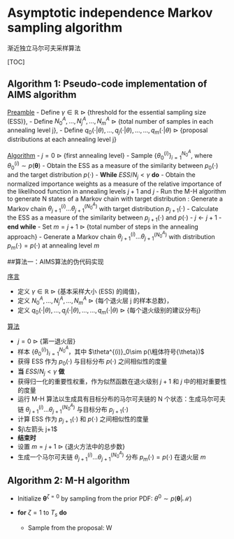 # Asymptotic independence Markov sampling algorithm

渐近独立马尔可夫采样算法

[TOC]

## Algorithm 1: Pseudo-code implementation of AIMS algorithm

<u>Preamble</u> 
	- Define $\gamma\in\mathbb{R}$ $\vartriangleright$ {threshold for the essential sampling size (ESS)}, 
	- Define $N^A_0,\ldots,N^A_j,\ldots,N^A_m$ $\vartriangleright$ {total number of samples in each annealing level j}, 
	- Define $q_0(\cdot|\theta),\ldots,q_j(\cdot|\theta),\ldots,\ldots,q_m(\cdot|\theta)$ $\vartriangleright$ {proposal distributions at each annealing level j}

<u>Algorithm</u>
	- $j=0$ $\vartriangleright$ {first annealing level}
	- Sample $\left\{\theta^{(i)}_0\right\}^{N^A_0}_{i=1}$, where $\theta^{(i)}_0\sim p(\boldsymbol{\theta})$
	- Obtain the ESS as a measure of the similarity between $p_0(\cdot)$ and the target distribution $p(\cdot)$
	- **While** $ESS/N_j<\gamma$ **do**
	  - Obtain the normalized importance weights as a measure of the relative importance of the likelihood function in annealing levels $j+1$ and $j$
	  -  Run the M-H algorithm to generate N states of a Markov chain with target distribution : Generate a Markov chain $\theta^{(i)}_{j+1}\ldots\theta^{(N^A_0)}_{j+1}$ with target distribution $p_{j+1}(\cdot)$
	  -  Calculate the ESS as a measure of the similarity between $p_{j+1}(\cdot)$ and $p(\cdot)$
	  -  $j\leftarrow j+1$
	- **end while**
	- Set $m=j+1$ $\vartriangleright$ {total number of steps in the annealing approach}
	- Generate a Markov chain $\theta^{(i)}_{j+1}\ldots\theta^{(N^A_0)}_{j+1}$ with distribution $p_m(\cdot)=p(\cdot)$ at annealing level $m$

##算法一：AIMS算法的伪代码实现

<u>序言</u>
- 定义 $\gamma\in\mathbb{R}$ $\vartriangleright$ {基本采样大小 (ESS) 的阈值}，
- 定义 $N^A_0,\ldots,N^A_j,\ldots,N^A_m$ $\vartriangleright$ {每个退火层 j 的样本总数}，
- 定义 $q_0(\cdot|\theta),\ldots,q_j(\cdot|\theta),\ldots,\ldots,q_m(\cdot|\theta)$ $\vartriangleright$ {每个退火级别的建议分布j}

<u>算法</u>
- $j=0$ $\vartriangleright$ {第一退火层}
- 样本 $\left\{\theta^{(i)}_0\right\}^{N^A_0}_{i=1}$，其中 $\theta^{(i)}_0\sim p(\粗体符号{\theta})$
- 获得 ESS 作为 $p_0(\cdot)$ 与目标分布 $p(\cdot)$ 之间相似性的度量
- **当** $ESS/N_j<\gamma$ **做**
- 获得归一化的重要性权重，作为似然函数在退火级别 $j+1$ 和 $j$ 中的相对重要性的度量
- 运行 M-H 算法以生成具有目标分布的马尔可夫链的 N 个状态：生成马尔可夫链 $\theta^{(i)}_{j+1}\ldots\theta^{(N^A_0)}_{ j+1}$ 与目标分布 $p_{j+1}(\cdot)$
- 计算 ESS 作为 $p_{j+1}(\cdot)$ 和 $p(\cdot)$ 之间相似性的度量
- $j\左箭头 j+1$
- **结束时**
- 设置 $m=j+1$ $\vartriangleright$ {退火方法中的总步数}
- 生成一个马尔可夫链 $\theta^{(i)}_{j+1}\ldots\theta^{(N^A_0)}_{j+1}$ 分布 $p_m(\cdot)=p( \cdot)$ 在退火层 $m$

## Algorithm 2: M-H algorithm

- Initialize $\boldsymbol{\theta}^{\zeta=0}$ by sampling from the prior PDF: $\theta^0\sim p(\boldsymbol{\theta}|\mathcal{M})$

- **for** $\zeta=1$ to $T_s$ **do**

	- Sample from the proposal: W